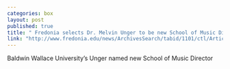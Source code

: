 ```yaml
---
categories: box
layout: post
published: true
title: " Fredonia selects Dr. Melvin Unger to be new School of Music Director"
link: "http://www.fredonia.edu/news/ArchivesSearch/tabid/1101/ctl/ArticleView/mid/1878/articleId/5402/Fredonia_selects_Baldwin_Wallace_Universitys_Unger_to_be_new_School_of_Music_Director.aspx"
---
```


Baldwin Wallace University’s Unger named new School of Music Director